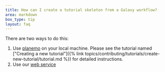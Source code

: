 ```yaml
---
title: How can I create a tutorial skeleton from a Galaxy workflow?
area: markdown
box_type: tip
layout: faq
---
```


There are two ways to do this:
 1. Use [planemo](https://planemo.readthedocs.io/en/latest/) on your local machine. Please see the tutorial named ["Creating a new tutorial"]({% link topics/contributing/tutorials/create-new-tutorial/tutorial.md %}) for detailed instructions.
 2. Use our [web service](https://ptdk.herokuapp.com)
